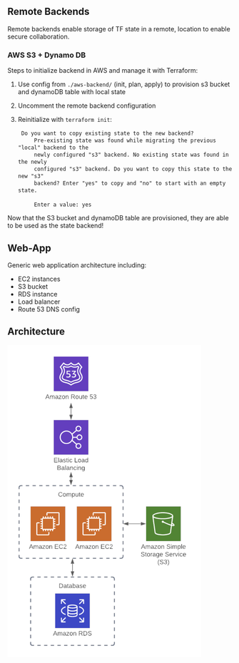 ## Remote Backends
Remote backends enable storage of TF state in a remote, location to enable secure collaboration.

### AWS S3 + Dynamo DB
Steps to initialize backend in AWS and manage it with Terraform:

1. Use config from `./aws-backend/` (init, plan, apply) to provision s3 bucket and dynamoDB table with local state
2. Uncomment the remote backend configuration
3. Reinitialize with `terraform init`:

        Do you want to copy existing state to the new backend?
            Pre-existing state was found while migrating the previous "local" backend to the
            newly configured "s3" backend. No existing state was found in the newly
            configured "s3" backend. Do you want to copy this state to the new "s3"
            backend? Enter "yes" to copy and "no" to start with an empty state.

            Enter a value: yes 

Now that the S3 bucket and dynamoDB table are provisioned, they are able to be used as the state backend!

## Web-App
Generic web application architecture including:

- EC2 instances
- S3 bucket
- RDS instance
- Load balancer
- Route 53 DNS config

## Architecture
![image](./web-app/architecture.png)